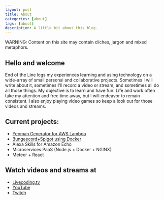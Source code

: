 ```yaml
---
layout: post
title: About
categories: [about]
tags: [about]
description: A little bit about this blog.
---
```


WARNING: Content on this site may contain cliches, jargon and mixed metaphors.

## Hello and welcome

End of the Line logs my experiences learning and using technology on a wide-array of small personal and collaborative projects.  Sometimes I will write about it, sometimes I'll record a video or stream, and sometimes all do all those things.  My objective is to learn and have fun.  Life and work often take my attention and free time away, but I will endeavor to remain consistent.  I also enjoy playing video games so keep a look out for those videos and streams.

## Current projects:

- [Yeoman Generator for AWS  Lambda](https://github.com/rehf27/generator-lambda-function)
- [Bungeecord+Spigot using Docker](https://github.com/rehf27/docker-bungeecord)
- Alexa Skills for Amazon Echo
- Microservices PaaS (Node.js + Docker + NGINX)
- Meteor + React

## Watch videos and streams at

- [Livecoding.tv](https://www.livecoding.tv/rehf27/)
- [YouTube](https://www.youtube.com/channel/UCGHdxlFHPP4af3XBHXTP5aw)
- [Twitch](http://www.twitch.tv/rehf27)
